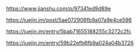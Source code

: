 https://www.jianshu.com/p/97341ed9d89e
 
https://juejin.im/post/5ae072906fb9a07a9e4ce596
 
https://juejin.im/entry/5bab71655188255c3272c2fc
 
https://juejin.im/entry/59b22efb6fb9a024a04b3726